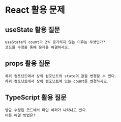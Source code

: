 # React 활용 문제

## useState 활용 질문

```text
useState의 count가 2씩 증가하지 않는 이유는 무엇인가?
코드를 수정을 통해 문제를 해결하시오.
```

## props 활용 질문

```text
하위 컴포넌트에서 상위 컴포넌트의 state의 값을 변경할 수 있다.
하위 컴포넌트에서 상위 컴포넌트에 있는 count를 변경하시오.
```
## TypeScript 활용 질문

```text
방금 수정된 코드에서 타입 에러가 나타나고 있다.
이를 해결 방법은?
```
